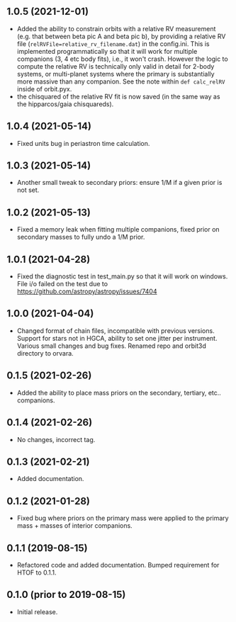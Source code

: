 1.0.5 (2021-12-01)
------------------
- Added the ability to constrain orbits with a relative RV measurement (e.g. that between beta pic A and beta
pic b), by providing a relative RV file (`relRVFile=relative_rv_filename.dat`) in the config.ini. This is implemented
programmatically so that it will work for multiple companions (3, 4 etc body fits), i.e., it won't crash.
However the logic to compute the relative RV is technically only valid in detail for 2-body systems, or multi-planet
systems where the primary is substantially more massive than any companion. See the note within `def calc_relRV` inside
of orbit.pyx.
- the chisquared of the relative RV fit is now saved (in the same way as the hipparcos/gaia chisquareds).

1.0.4 (2021-05-14)
------------------
- Fixed units bug in periastron time calculation.

1.0.3 (2021-05-14)
------------------
- Another small tweak to secondary priors: ensure 1/M if a given prior is not set.

1.0.2 (2021-05-13)
------------------
- Fixed a memory leak when fitting multiple companions, fixed prior on secondary masses to fully undo a 1/M prior.

1.0.1 (2021-04-28)
------------------
- Fixed the diagnostic test in test_main.py so that it will work on windows. File i/o failed on the
test due to https://github.com/astropy/astropy/issues/7404 

1.0.0 (2021-04-04)
------------------
- Changed format of chain files, incompatible with previous versions.  Support for stars not in HGCA, ability to set one jitter per instrument.  Various small changes and bug fixes.  Renamed repo and orbit3d directory to orvara.

0.1.5 (2021-02-26)
------------------
- Added the ability to place mass priors on the secondary, tertiary, etc.. companions.

0.1.4 (2021-02-26)
------------------
- No changes, incorrect tag.

0.1.3 (2021-02-21)
------------------
- Added documentation.

0.1.2 (2021-01-28)
------------------
- Fixed bug where priors on the primary mass were applied to the primary mass + masses of interior companions.

0.1.1 (2019-08-15)
------------------
- Refactored code and added documentation. Bumped requirement
for HTOF to 0.1.1.

0.1.0 (prior to 2019-08-15)
---------------------------
- Initial release.
